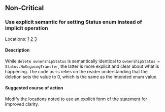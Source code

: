 ## Non-Critical

### Use explicit semantic for setting Status enum instead of implicit operation

Locations:
[1](https://github.com/code-423n4/2022-11-looksrare/blob/e3b2c053f722b0ca2dce3a3eb06f64859b8b7a6f/contracts/OwnableTwoSteps.sol#L60)
[2](https://github.com/code-423n4/2022-11-looksrare/blob/e3b2c053f722b0ca2dce3a3eb06f64859b8b7a6f/contracts/OwnableTwoSteps.sol#L74)
[3](https://github.com/code-423n4/2022-11-looksrare/blob/e3b2c053f722b0ca2dce3a3eb06f64859b8b7a6f/contracts/OwnableTwoSteps.sol#L88)

#### Description

While `delete ownershipStatus` is semantically identical to `ownershipStatus = Status.NoOngoingTransfer`, the latter is more explicit and clear about what is happening. The code as-is relies on the reader understanding that the deletion sets the value to 0, which is the same as the intended enum value.

#### Suggested course of action

Modify the locations noted to use an explicit form of the statement for improved clarity.